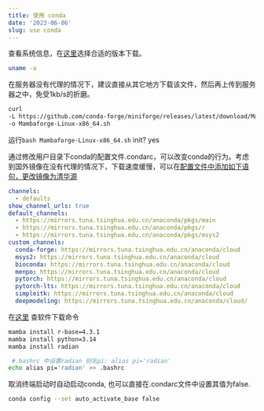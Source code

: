 ```yaml
---
title: 使用 conda 
date: '2023-06-06'
slug: use conda
---
```


查看系统信息，在[这里](https://github.com/conda-forge/miniforge/releases/latest)选择合适的版本下载。

```bash
uname -a
```

在服务器没有代理的情况下，建议直接从其它地方下载该文件，然后再上传到服务器之中，免受1kb/s的折磨。

```bash
curl 
-L https://github.com/conda-forge/miniforge/releases/latest/download/Mambaforge-Linux-x86_64.sh 
-o Mambaforge-Linux-x86_64.sh
```

运行`bash Mambaforge-Linux-x86_64.sh`  init? yes

通过修改用户目录下conda的配置文件.condarc，可以改变conda的行为。考虑到国外镜像在没有代理的情况下，下载速度缓慢，可以在[配置文件中添加如下语句，更改镜像为清华源](https://mirrors.tuna.tsinghua.edu.cn/help/anaconda/)

```yaml
channels:
  - defaults
show_channel_urls: true
default_channels:
  - https://mirrors.tuna.tsinghua.edu.cn/anaconda/pkgs/main
  - https://mirrors.tuna.tsinghua.edu.cn/anaconda/pkgs/r
  - https://mirrors.tuna.tsinghua.edu.cn/anaconda/pkgs/msys2
custom_channels:
  conda-forge: https://mirrors.tuna.tsinghua.edu.cn/anaconda/cloud
  msys2: https://mirrors.tuna.tsinghua.edu.cn/anaconda/cloud
  bioconda: https://mirrors.tuna.tsinghua.edu.cn/anaconda/cloud
  menpo: https://mirrors.tuna.tsinghua.edu.cn/anaconda/cloud
  pytorch: https://mirrors.tuna.tsinghua.edu.cn/anaconda/cloud
  pytorch-lts: https://mirrors.tuna.tsinghua.edu.cn/anaconda/cloud
  simpleitk: https://mirrors.tuna.tsinghua.edu.cn/anaconda/cloud
  deepmodeling: https://mirrors.tuna.tsinghua.edu.cn/anaconda/cloud/
```

在[这里](https://anaconda.org/) 查软件下载命令

```bash
mamba install r-base=4.3.1 
mamba install python=3.14 
mamba install radian

 #.bashrc 中设置radian 别名pi: alias pi='radian'
echo alias pi='radian' >> .bashrc
```

取消终端启动时自动启动conda, 也可以直接在.condarc文件中设置其值为false.

```bash
conda config --set auto_activate_base false
```

